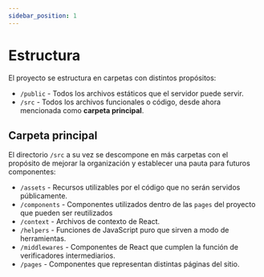 ```yaml
---
sidebar_position: 1
---
```


# Estructura

El proyecto se estructura en carpetas con distintos propósitos:

- `/public` - Todos los archivos estáticos que el servidor puede servir.
- `/src` - Todos los archivos funcionales o código, desde ahora mencionada como **carpeta principal**.

## Carpeta principal

El directorio `/src` a su vez se descompone en más carpetas con el propósito de mejorar la organización y establecer una pauta para futuros componentes:

- `/assets` - Recursos utilizables por el código que no serán servidos públicamente.
- `/components` - Componentes utilizados dentro de las `pages` del proyecto que pueden ser reutilizados
- `/context` - Archivos de contexto de React.
- `/helpers` - Funciones de JavaScript puro que sirven a modo de herramientas.
- `/middlewares` - Componentes de React que cumplen la función de verificadores intermediarios.
- `/pages` - Componentes que representan distintas páginas del sitio.